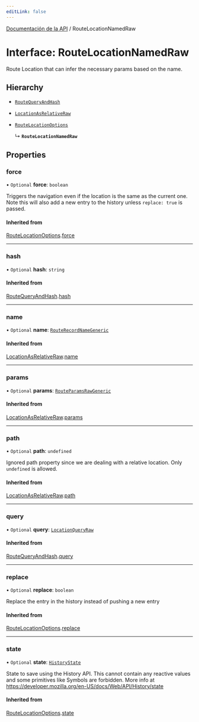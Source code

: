 ```yaml
---
editLink: false
---
```


[Documentación de la API](../index.md) / RouteLocationNamedRaw

# Interface: RouteLocationNamedRaw

Route Location that can infer the necessary params based on the name.

## Hierarchy

- [`RouteQueryAndHash`](RouteQueryAndHash.md)

- [`LocationAsRelativeRaw`](LocationAsRelativeRaw.md)

- [`RouteLocationOptions`](RouteLocationOptions.md)

  ↳ **`RouteLocationNamedRaw`**

## Properties

### force

• `Optional` **force**: `boolean`

Triggers the navigation even if the location is the same as the current one.
Note this will also add a new entry to the history unless `replace: true`
is passed.

#### Inherited from

[RouteLocationOptions](RouteLocationOptions.md).[force](RouteLocationOptions.md#force)

---

### hash

• `Optional` **hash**: `string`

#### Inherited from

[RouteQueryAndHash](RouteQueryAndHash.md).[hash](RouteQueryAndHash.md#hash)

---

### name

• `Optional` **name**: [`RouteRecordNameGeneric`](../index.md#RouteRecordNameGeneric)

#### Inherited from

[LocationAsRelativeRaw](LocationAsRelativeRaw.md).[name](LocationAsRelativeRaw.md#name)

---

### params

• `Optional` **params**: [`RouteParamsRawGeneric`](../index.md#RouteParamsRawGeneric)

#### Inherited from

[LocationAsRelativeRaw](LocationAsRelativeRaw.md).[params](LocationAsRelativeRaw.md#params)

---

### path

• `Optional` **path**: `undefined`

Ignored path property since we are dealing with a relative location. Only `undefined` is allowed.

#### Inherited from

[LocationAsRelativeRaw](LocationAsRelativeRaw.md).[path](LocationAsRelativeRaw.md#path)

---

### query

• `Optional` **query**: [`LocationQueryRaw`](../index.md#LocationQueryRaw)

#### Inherited from

[RouteQueryAndHash](RouteQueryAndHash.md).[query](RouteQueryAndHash.md#query)

---

### replace

• `Optional` **replace**: `boolean`

Replace the entry in the history instead of pushing a new entry

#### Inherited from

[RouteLocationOptions](RouteLocationOptions.md).[replace](RouteLocationOptions.md#replace)

---

### state

• `Optional` **state**: [`HistoryState`](HistoryState.md)

State to save using the History API. This cannot contain any reactive
values and some primitives like Symbols are forbidden. More info at
https://developer.mozilla.org/en-US/docs/Web/API/History/state

#### Inherited from

[RouteLocationOptions](RouteLocationOptions.md).[state](RouteLocationOptions.md#state)
